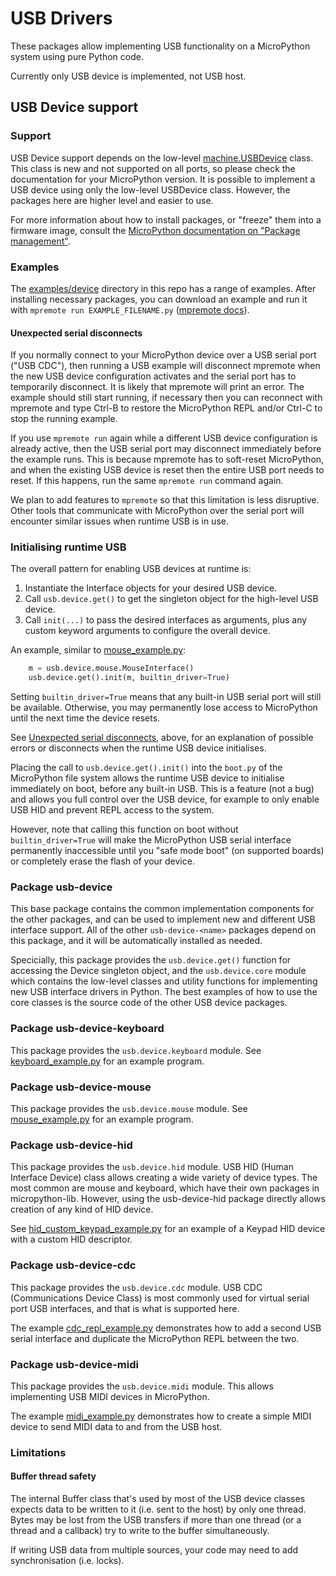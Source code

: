 # USB Drivers

These packages allow implementing USB functionality on a MicroPython system
using pure Python code.

Currently only USB device is implemented, not USB host.

## USB Device support

### Support

USB Device support depends on the low-level
[machine.USBDevice](https://docs.micropython.org/en/latest/library/machine.USBDevice.html)
class. This class is new and not supported on all ports, so please check the
documentation for your MicroPython version. It is possible to implement a USB
device using only the low-level USBDevice class. However, the packages here are
higher level and easier to use.

For more information about how to install packages, or "freeze" them into a
firmware image, consult the [MicroPython documentation on "Package
management"](https://docs.micropython.org/en/latest/reference/packages.html).

### Examples

The [examples/device](examples/device) directory in this repo has a range of
examples. After installing necessary packages, you can download an example and
run it with `mpremote run EXAMPLE_FILENAME.py` ([mpremote
docs](https://docs.micropython.org/en/latest/reference/mpremote.html#mpremote-command-run)).

#### Unexpected serial disconnects

If you normally connect to your MicroPython device over a USB serial port ("USB
CDC"), then running a USB example will disconnect mpremote when the new USB
device configuration activates and the serial port has to temporarily
disconnect. It is likely that mpremote will print an error. The example should
still start running, if necessary then you can reconnect with mpremote and type
Ctrl-B to restore the MicroPython REPL and/or Ctrl-C to stop the running
example.

If you use `mpremote run` again while a different USB device configuration is
already active, then the USB serial port may disconnect immediately before the
example runs. This is because mpremote has to soft-reset MicroPython, and when
the existing USB device is reset then the entire USB port needs to reset. If
this happens, run the same `mpremote run` command again.

We plan to add features to `mpremote` so that this limitation is less
disruptive. Other tools that communicate with MicroPython over the serial port
will encounter similar issues when runtime USB is in use.

### Initialising runtime USB

The overall pattern for enabling USB devices at runtime is:

1. Instantiate the Interface objects for your desired USB device.
2. Call `usb.device.get()` to get the singleton object for the high-level USB device.
3. Call `init(...)` to pass the desired interfaces as arguments, plus any custom
   keyword arguments to configure the overall device.

An example, similar to [mouse_example.py](examples/device/mouse_example.py):

```py
    m = usb.device.mouse.MouseInterface()
    usb.device.get().init(m, builtin_driver=True)
```

Setting `builtin_driver=True` means that any built-in USB serial port will still
be available. Otherwise, you may permanently lose access to MicroPython until
the next time the device resets.

See [Unexpected serial disconnects](#Unexpected-serial-disconnects), above, for
an explanation of possible errors or disconnects when the runtime USB device
initialises.

Placing the call to `usb.device.get().init()` into the `boot.py` of the
MicroPython file system allows the runtime USB device to initialise immediately
on boot, before any built-in USB. This is a feature (not a bug) and allows you
full control over the USB device, for example to only enable USB HID and prevent
REPL access to the system.

However, note that calling this function on boot without `builtin_driver=True`
will make the MicroPython USB serial interface permanently inaccessible until
you "safe mode boot" (on supported boards) or completely erase the flash of your
device.

### Package usb-device

This base package contains the common implementation components for the other
packages, and can be used to implement new and different USB interface support.
All of the other `usb-device-<name>` packages depend on this package, and it
will be automatically installed as needed.

Specicially, this package provides the `usb.device.get()` function for accessing
the Device singleton object, and the `usb.device.core` module which contains the
low-level classes and utility functions for implementing new USB interface
drivers in Python. The best examples of how to use the core classes is the
source code of the other USB device packages.

### Package usb-device-keyboard

This package provides the `usb.device.keyboard` module. See
[keyboard_example.py](examples/device/keyboard_example.py) for an example
program.

### Package usb-device-mouse

This package provides the `usb.device.mouse` module. See
[mouse_example.py](examples/device/mouse_example.py) for an example program.

### Package usb-device-hid

This package provides the `usb.device.hid` module. USB HID (Human Interface
Device) class allows creating a wide variety of device types. The most common
are mouse and keyboard, which have their own packages in micropython-lib.
However, using the usb-device-hid package directly allows creation of any kind
of HID device.

See [hid_custom_keypad_example.py](examples/device/hid_custom_keypad_example.py)
for an example of a Keypad HID device with a custom HID descriptor.

### Package usb-device-cdc

This package provides the `usb.device.cdc` module. USB CDC (Communications
Device Class) is most commonly used for virtual serial port USB interfaces, and
that is what is supported here.

The example [cdc_repl_example.py](examples/device/cdc_repl_example.py)
demonstrates how to add a second USB serial interface and duplicate the
MicroPython REPL between the two.

### Package usb-device-midi

This package provides the `usb.device.midi` module. This allows implementing
USB MIDI devices in MicroPython.

The example [midi_example.py](examples/device/midi_example.py) demonstrates how
to create a simple MIDI device to send MIDI data to and from the USB host.

### Limitations

#### Buffer thread safety

The internal Buffer class that's used by most of the USB device classes expects data
to be written to it (i.e. sent to the host) by only one thread. Bytes may be
lost from the USB transfers if more than one thread (or a thread and a callback)
try to write to the buffer simultaneously.

If writing USB data from multiple sources, your code may need to add
synchronisation (i.e. locks).
